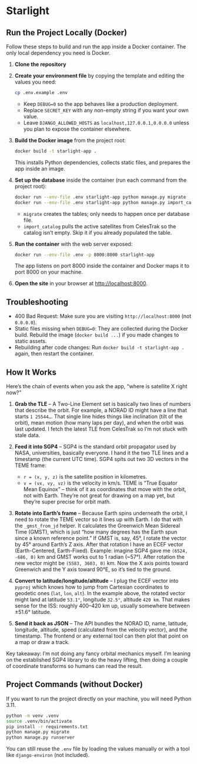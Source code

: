 # Starlight

## Run the Project Locally (Docker)

Follow these steps to build and run the app inside a Docker container. The only local dependency you need is Docker.

1. **Clone the repository**
2. **Create your environment file** by copying the template and editing the values you need:
   ```bash
   cp .env.example .env
   ```
   - Keep `DEBUG=0` so the app behaves like a production deployment.
   - Replace `SECRET_KEY` with any non-empty string if you want your own value.
   - Leave `DJANGO_ALLOWED_HOSTS` as `localhost,127.0.0.1,0.0.0.0` unless you plan to expose the container elsewhere.
3. **Build the Docker image** from the project root:
   ```bash
   docker build -t starlight-app .
   ```
   This installs Python dependencies, collects static files, and prepares the app inside an image.
4. **Set up the database** inside the container (run each command from the project root):
   ```bash
   docker run --env-file .env starlight-app python manage.py migrate
   docker run --env-file .env starlight-app python manage.py import_catalog
   ```
   - `migrate` creates the tables; only needs to happen once per database file.
   - `import_catalog` pulls the active satellites from CelesTrak so the catalog isn’t empty. Skip it if you already populated the table.

5. **Run the container** with the web server exposed:
   ```bash
   docker run --env-file .env -p 8000:8000 starlight-app
   ```
   The app listens on port 8000 inside the container and Docker maps it to port 8000 on your machine.
6. **Open the site** in your browser at [http://localhost:8000](http://localhost:8000).

## Troubleshooting

- 400 Bad Request: Make sure you are visiting `http://localhost:8000` (not `0.0.0.0`).
- Static files missing when `DEBUG=0`: They are collected during the Docker build. Rebuild the image (`docker build ...`) if you made changes to static assets.
- Rebuilding after code changes: Run `docker build -t starlight-app .` again, then restart the container.

## How It Works

Here’s the chain of events when you ask the app, “where is satellite X right now?”

1. **Grab the TLE** – A Two-Line Element set is basically two lines of numbers that describe the orbit. For example, a NORAD ID might have a line that starts `1 25544…`. That single line hides things like inclination (tilt of the orbit), mean motion (how many laps per day), and when the orbit was last updated. I fetch the latest TLE from CelesTrak so I’m not stuck with stale data.

2. **Feed it into SGP4** – SGP4 is the standard orbit propagator used by NASA, universities, basically everyone. I hand it the two TLE lines and a timestamp (the current UTC time). SGP4 spits out two 3D vectors in the TEME frame:
   - `r = (x, y, z)` is the satellite position in kilometres.
   - `v = (vx, vy, vz)` is the velocity in km/s.
   TEME is “True Equator Mean Equinox” – think of it as coordinates that move with the orbit, not with Earth. They’re not great for drawing on a map yet, but they’re super precise for orbit math.

3. **Rotate into Earth’s frame** – Because Earth spins underneath the orbit, I need to rotate the TEME vector so it lines up with Earth. I do that with the `_gmst_from_jd` helper. It calculates the Greenwich Mean Sidereal Time (GMST), which is just “how many degrees has the Earth spun since a known reference point.” If GMST is, say, 45°, I rotate the vector by 45° around Earth’s Z axis. After that rotation I have an ECEF vector (Earth-Centered, Earth-Fixed). Example: imagine SGP4 gave me `(6524, -686, 0)` km and GMST works out to 1 radian (~57°). After rotation the new vector might be `(5583, 3603, 0)` km. Now the X axis points toward Greenwich and the Y axis toward 90°E, so it’s tied to the ground.

4. **Convert to latitude/longitude/altitude** – I plug the ECEF vector into `pyproj` which knows how to jump from Cartesian coordinates to geodetic ones (`lat`, `lon`, `alt`). In the example above, the rotated vector might land at latitude `53.1°`, longitude `32.5°`, altitude `420 km`. That makes sense for the ISS: roughly 400–420 km up, usually somewhere between ±51.6° latitude.

5. **Send it back as JSON** – The API bundles the NORAD ID, name, latitude, longitude, altitude, speed (calculated from the velocity vector), and the timestamp. The frontend or any external tool can then plot that point on a map or draw a track.

Key takeaway: I’m not doing any fancy orbital mechanics myself. I’m leaning on the established SGP4 library to do the heavy lifting, then doing a couple of coordinate transforms so humans can read the result.

## Project Commands (without Docker)

If you want to run the project directly on your machine, you will need Python 3.11.

```bash
python -m venv .venv
source .venv/bin/activate
pip install -r requirements.txt
python manage.py migrate
python manage.py runserver
```

You can still reuse the `.env` file by loading the values manually or with a tool like `django-environ` (not included).
